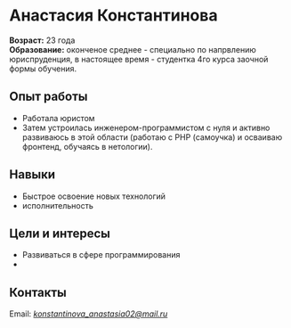# Анастасия Константинова
**Возраст:** 23 года  
**Образование:** оконченое среднее - специально по напрвлению юриспруденция, в настоящее время - студентка 4го курса заочной формы обучения. 

## Опыт работы
- Работала юристом  
- Затем устроилась инженером-программистом с нуля и активно развиваюсь в этой области (работаю с PHP (самоучка) и осваиваю фронтенд, обучаясь в нетологии).

## Навыки
- Быстрое освоение новых технологий
- исполнительность

## Цели и интересы
- Развиваться в сфере программирования
- 
## Контакты
Email: *konstantinova_anastasia02@mail.ru*  